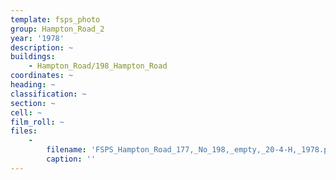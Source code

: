 ```yaml
---
template: fsps_photo
group: Hampton_Road_2
year: '1978'
description: ~
buildings:
    - Hampton_Road/198_Hampton_Road
coordinates: ~
heading: ~
classification: ~
section: ~
cell: ~
film_roll: ~
files:
    -
        filename: 'FSPS_Hampton_Road_177,_No_198,_empty,_20-4-H,_1978.png'
        caption: ''
---
```

